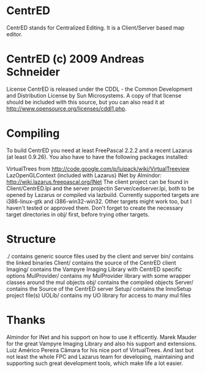# CentrED
CentrED stands for Centralized Editing. It is a Client/Server based map editor.


# CentrED (c) 2009 Andreas Schneider
License
CentrED is released under the CDDL - the Common Development and Distribution License by Sun Microsystems. A copy of that license should be included with this source, but you can also read it at http://www.opensource.org/licenses/cddl1.php.

# Compiling
To build CentrED you need at least FreePascal 2.2.2 and a recent Lazarus (at least 0.9.26). You also have to have the following packages installed:

VirtualTrees from http://code.google.com/p/luipack/wiki/VirtualTreeview
LazOpenGLContext (included with Lazarus)
lNet by Almindor: http://wiki.lazarus.freepascal.org/lNet
The client project can be found in Client/CentrED.lpi and the server projectin Server/cedserver.lpi, both to be opened by Lazarus or compiled via lazbuild. Currently supported targets are i386-linux-gtk and i386-win32-win32. Other targets might work too, but I haven't tested or approved them. Don't forget to create the necessary target directories in obj/ first, before trying other targets.

# Structure
./ contains generic source files used by the client and server bin/ contains the linked binaries Client/ contains the source of the CentrED client Imaging/ contains the Vampyre Imaging Library with CentrED specific options MulProvider/ contains my MulProvider library with some wrapper classes around the mul objects obj/ contains the compiled objects Server/ contains the Source of the CentrED server Setup/ contains the InnoSetup project file(s) UOLib/ contains my UO library for access to many mul files

# Thanks
Almindor for lNet and his support on how to use it efficently. Marek Mauder for the great Vampyre Imaging Library and also his support and extensions. Luiz Américo Pereira Câmara for his nice port of VirtualTrees. And last but not least the whole FPC and Lazarus team for developing, maintaining and supporting such great development tools, which make life a lot easier.
